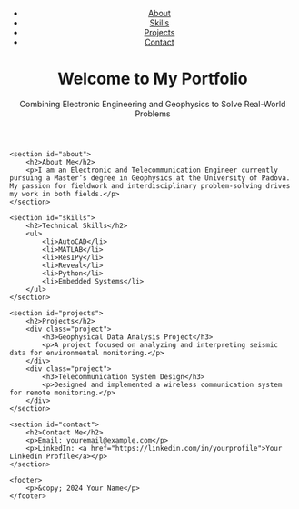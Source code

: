 <!DOCTYPE html>
<html lang="en">
<head>
    <meta charset="UTF-8">
    <meta name="viewport" content="width=device-width, initial-scale=1.0">
    <title>My Portfolio</title>
    <link rel="stylesheet" href="styles.css">
</head>
<body>
    <header>
        <nav>
            <ul>
                <li><a href="#about">About</a></li>
                <li><a href="#skills">Skills</a></li>
                <li><a href="#projects">Projects</a></li>
                <li><a href="#contact">Contact</a></li>
            </ul>
        </nav>
        <div class="intro">
            <h1>Welcome to My Portfolio</h1>
            <p>Combining Electronic Engineering and Geophysics to Solve Real-World Problems</p>
        </div>
    </header>

    <section id="about">
        <h2>About Me</h2>
        <p>I am an Electronic and Telecommunication Engineer currently pursuing a Master’s degree in Geophysics at the University of Padova. My passion for fieldwork and interdisciplinary problem-solving drives my work in both fields.</p>
    </section>

    <section id="skills">
        <h2>Technical Skills</h2>
        <ul>
            <li>AutoCAD</li>
            <li>MATLAB</li>
            <li>ResIPy</li>
            <li>Reveal</li>
            <li>Python</li>
            <li>Embedded Systems</li>
        </ul>
    </section>

    <section id="projects">
        <h2>Projects</h2>
        <div class="project">
            <h3>Geophysical Data Analysis Project</h3>
            <p>A project focused on analyzing and interpreting seismic data for environmental monitoring.</p>
        </div>
        <div class="project">
            <h3>Telecommunication System Design</h3>
            <p>Designed and implemented a wireless communication system for remote monitoring.</p>
        </div>
    </section>

    <section id="contact">
        <h2>Contact Me</h2>
        <p>Email: youremail@example.com</p>
        <p>LinkedIn: <a href="https://linkedin.com/in/yourprofile">Your LinkedIn Profile</a></p>
    </section>

    <footer>
        <p>&copy; 2024 Your Name</p>
    </footer>
</body>
</html>
